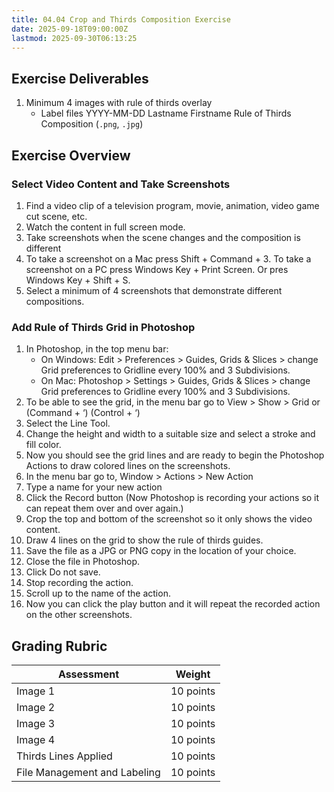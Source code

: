 ```yaml
---
title: 04.04 Crop and Thirds Composition Exercise
date: 2025-09-18T09:00:00Z
lastmod: 2025-09-30T06:13:25
---
```


## Exercise Deliverables

1. Minimum 4 images with rule of thirds overlay
   - Label files YYYY-MM-DD Lastname Firstname Rule of Thirds Composition (`.png`, `.jpg`)

## Exercise Overview

### Select Video Content and Take Screenshots

1. Find a video clip of a television program, movie, animation, video game cut scene, etc.
2. Watch the content in full screen mode.
3. Take screenshots when the scene changes and the composition is different
4. To take a screenshot on a Mac press Shift + Command + 3. To take a screenshot on a PC press Windows Key + Print Screen. Or pres Windows Key + Shift + S.
5. Select a minimum of 4 screenshots that demonstrate different compositions.

### Add Rule of Thirds Grid in Photoshop

1. In Photoshop, in the top menu bar:
   - On Windows: Edit > Preferences > Guides, Grids & Slices > change Grid preferences to Gridline every 100% and 3 Subdivisions.
   - On Mac: Photoshop > Settings > Guides, Grids & Slices > change Grid preferences to Gridline every 100% and 3 Subdivisions.
2. To be able to see the grid, in the menu bar go to View > Show > Grid or (Command + ‘) (Control + ‘)
3. Select the Line Tool.
4. Change the height and width to a suitable size and select a stroke and fill color.
5. Now you should see the grid lines and are ready to begin the Photoshop Actions to draw colored lines on the screenshots.
6. In the menu bar go to, Window > Actions > New Action
7. Type a name for your new action
8. Click the Record button (Now Photoshop is recording your actions so it can repeat them over and over again.)
9. Crop the top and bottom of the screenshot so it only shows the video content.
10. Draw 4 lines on the grid to show the rule of thirds guides.
11. Save the file as a JPG or PNG copy in the location of your choice.
12. Close the file in Photoshop.
13. Click Do not save.
14. Stop recording the action.
15. Scroll up to the name of the action.
16. Now you can click the play button and it will repeat the recorded action on the other screenshots.

## Grading Rubric

<div class="responsive-table-markdown">

| Assessment                   | Weight    |
| ---------------------------- | --------- |
| Image 1                      | 10 points |
| Image 2                      | 10 points |
| Image 3                      | 10 points |
| Image 4                      | 10 points |
| Thirds Lines Applied         | 10 points |
| File Management and Labeling | 10 points |

</div>
